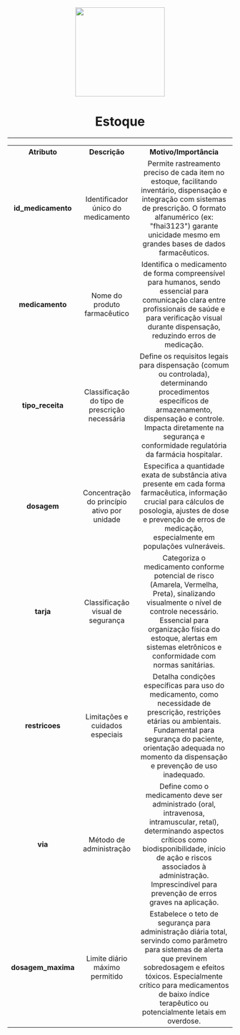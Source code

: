  <div align="center">
      <img src="https://img.icons8.com/color/48/000000/pills.png" width="200"/>

# Estoque

</div>

---

<div align="center">
<table align="center" align="center">
  <tr>
    <th align="center">Atributo</th>
    <th align="center">Descrição</th>
    <th align="center">Motivo/Importância</th>
  </tr>
  <tr>
    <td align="center"><strong>id_medicamento</strong></td>
    <td align="center">Identificador único do medicamento</td>
    <td align="center">Permite rastreamento preciso de cada item no estoque, facilitando inventário, dispensação e integração com sistemas de prescrição. O formato alfanumérico (ex: "fhai3123") garante unicidade mesmo em grandes bases de dados farmacêuticos.</td>
  </tr>
  <tr>
    <td align="center"><strong>medicamento</strong></td>
    <td align="center">Nome do produto farmacêutico</td>
    <td align="center">Identifica o medicamento de forma compreensível para humanos, sendo essencial para comunicação clara entre profissionais de saúde e para verificação visual durante dispensação, reduzindo erros de medicação.</td>
  </tr>
  <tr>
    <td align="center"><strong>tipo_receita</strong></td>
    <td align="center">Classificação do tipo de prescrição necessária</td>
    <td align="center">Define os requisitos legais para dispensação (comum ou controlada), determinando procedimentos específicos de armazenamento, dispensação e controle. Impacta diretamente na segurança e conformidade regulatória da farmácia hospitalar.</td>
  </tr>
  <tr>
    <td align="center"><strong>dosagem</strong></td>
    <td align="center">Concentração do princípio ativo por unidade</td>
    <td align="center">Especifica a quantidade exata de substância ativa presente em cada forma farmacêutica, informação crucial para cálculos de posologia, ajustes de dose e prevenção de erros de medicação, especialmente em populações vulneráveis.</td>
  </tr>
  <tr>
    <td align="center"><strong>tarja</strong></td>
    <td align="center">Classificação visual de segurança</td>
    <td align="center">Categoriza o medicamento conforme potencial de risco (Amarela, Vermelha, Preta), sinalizando visualmente o nível de controle necessário. Essencial para organização física do estoque, alertas em sistemas eletrônicos e conformidade com normas sanitárias.</td>
  </tr>
  <tr>
    <td align="center"><strong>restricoes</strong></td>
    <td align="center">Limitações e cuidados especiais</td>
    <td align="center">Detalha condições específicas para uso do medicamento, como necessidade de prescrição, restrições etárias ou ambientais. Fundamental para segurança do paciente, orientação adequada no momento da dispensação e prevenção de uso inadequado.</td>
  </tr>
  <tr>
    <td align="center"><strong>via</strong></td>
    <td align="center">Método de administração</td>
    <td align="center">Define como o medicamento deve ser administrado (oral, intravenosa, intramuscular, retal), determinando aspectos críticos como biodisponibilidade, início de ação e riscos associados à administração. Imprescindível para prevenção de erros graves na aplicação.</td>
  </tr>
  <tr>
    <td align="center"><strong>dosagem_maxima</strong></td>
    <td align="center">Limite diário máximo permitido</td>
    <td align="center">Estabelece o teto de segurança para administração diária total, servindo como parâmetro para sistemas de alerta que previnem sobredosagem e efeitos tóxicos. Especialmente crítico para medicamentos de baixo índice terapêutico ou potencialmente letais em overdose.</td>
  </tr>
</table>
</div>